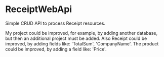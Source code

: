 # ReceiptWebApi

Simple CRUD API to process Receipt resources.

My project could be improved, for example, by adding another database, but then an additional project must be added. 
Also Receipt could be improved, by adding fields like: 'TotalSum', 'CompanyName'.
The product could be improved, by adding a field like: 'Price'.
